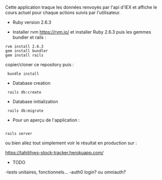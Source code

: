 Cette application traque les données renvoyés par l'api d'IEX et affiche le cours actuel pour chaque actions suivis par l'utilisateur.

* Ruby version
 2.6.3

* Installer rvm https://rvm.io/ et installer Ruby 2.6.3 puis les gemmes bundler et rails :<br>
<p>
<code>rvm install 2.6.3</code> <br>
<code>gem install bundler</code> <br>
<code>gem install rails</code>
</p>
<p>
copier/cloner ce repository puis : <br>
<code>
 bundle install
</code>
</p>

* Database creation
<p>
<code> rails db:create </code>
</p>

* Database initialization
<p>
<code> rails db:migrate </code>
</p>

* Pour un aperçu de l'application :
<p>
<code> 
rails server
</code>

ou bien allez tout simplement voir le résultat en production sur :

https://tahitihws-stock-tracker.herokuapp.com/

</p>

* TODO

-tests unitaires, fonctionnels...
-auth0 login? ou omniauth?
